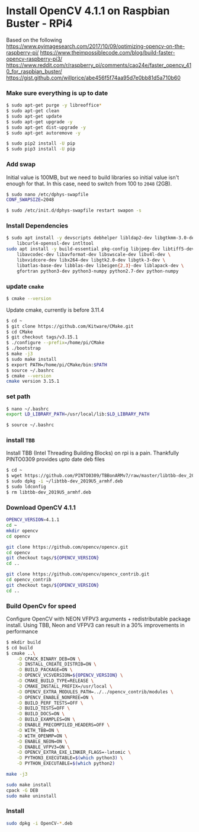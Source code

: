 # Install OpenCV 4.1.1 on Raspbian Buster - RPi4
Based on the following
https://www.pyimagesearch.com/2017/10/09/optimizing-opencv-on-the-raspberry-pi/
https://www.theimpossiblecode.com/blog/build-faster-opencv-raspberry-pi3/
https://www.reddit.com/r/raspberry_pi/comments/cao24e/faster_opencv_410_for_raspbian_buster/
https://gist.github.com/willprice/abe456f5f74aa95d7e0bb81d5a710b60

### Make sure everything is up to date
```bash
$ sudo apt-get purge -y libreoffice*
$ sudo apt-get clean
$ sudo apt-get update
$ sudo apt-get upgrade -y
$ sudo apt-get dist-upgrade -y
$ sudo apt-get autoremove -y

$ sudo pip2 install -U pip
$ sudo pip3 install -U pip
```

### Add swap
Initial value is 100MB, but we need to build libraries so initial value isn't enough for that.
In this case, need to switch from 100 to `2048` (2GB).  
```bash
$ sudo nano /etc/dphys-swapfile
CONF_SWAPSIZE=2048

$ sudo /etc/init.d/dphys-swapfile restart swapon -s
```

### Install Dependencies
```bash   
$ sudo apt install -y devscripts debhelper libldap2-dev libgtkmm-3.0-dev libarchive-dev \
    libcurl4-openssl-dev intltool
sudo apt install -y build-essential pkg-config libjpeg-dev libtiff5-dev libjasper-dev \
    libavcodec-dev libavformat-dev libswscale-dev libv4l-dev \
    libxvidcore-dev libx264-dev libgtk2.0-dev libgtk-3-dev \
    libatlas-base-dev libblas-dev libeigen{2,3}-dev liblapack-dev \
    gfortran python3-dev python3-numpy python2.7-dev python-numpy 
```

### update `cmake`
```bash
$ cmake --version
```
Update cmake, currently is before 3.11.4

```bash
$ cd ~
$ git clone https://github.com/Kitware/CMake.git
$ cd CMake
$ git checkout tags/v3.15.1
$ ./configure --prefix=/home/pi/CMake
$ ./bootstrap
$ make -j3
$ sudo make install
$ export PATH=/home/pi/CMake/bin:$PATH
$ source ~/.bashrc
$ cmake --version
cmake version 3.15.1
```

### set path
```bash
$ nano ~/.bashrc
export LD_LIBRARY_PATH=/usr/local/lib:$LD_LIBRARY_PATH

$ source ~/.bashrc

```

### install `TBB`
Install TBB (Intel Threading Building Blocks) on rpi is a pain. Thankfully PINTO0309 provides upto date deb files
```bash
$ cd ~
$ wget https://github.com/PINTO0309/TBBonARMv7/raw/master/libtbb-dev_2019U5_armhf.deb
$ sudo dpkg -i ~/libtbb-dev_2019U5_armhf.deb
$ sudo ldconfig
$ rm libtbb-dev_2019U5_armhf.deb
```


### Download OpenCV 4.1.1
```bash
OPENCV_VERSION=4.1.1
cd ~
mkdir opencv
cd opencv

git clone https://github.com/opencv/opencv.git
cd opencv
git checkout tags/${OPENCV_VERSION}
cd ..

git clone https://github.com/opencv/opencv_contrib.git
cd opencv_contrib
git checkout tags/${OPENCV_VERSION}
cd ..
```

### Build OpenCv for speed
Configure OpenCV with NEON VFPV3 arguments + redistributable package install. Using TBB, Neon and VFPV3 can result in a 30% improvements in performance

```bash
$ mkdir build
$ cd build
$ cmake ..\
    -D CPACK_BINARY_DEB=ON \
    -D INSTALL_CREATE_DISTRIB=ON \
    -D BUILD_PACKAGE=ON \
    -D OPENCV_VCSVERSION=${OPENCV_VERSION} \
    -D CMAKE_BUILD_TYPE=RELEASE \
    -D CMAKE_INSTALL_PREFIX=/usr/local \
    -D OPENCV_EXTRA_MODULES_PATH=../../opencv_contrib/modules \
    -D OPENCV_ENABLE_NONFREE=ON \
    -D BUILD_PERF_TESTS=OFF \
    -D BUILD_TESTS=OFF \
    -D BUILD_DOCS=ON \
    -D BUILD_EXAMPLES=ON \
    -D ENABLE_PRECOMPILED_HEADERS=OFF \
    -D WITH_TBB=ON \
    -D WITH_OPENMP=ON \
    -D ENABLE_NEON=ON \
    -D ENABLE_VFPV3=ON \
    -D OPENCV_EXTRA_EXE_LINKER_FLAGS=-latomic \
    -D PYTHON3_EXECUTABLE=$(which python3) \
    -D PYTHON_EXECUTABLE=$(which python2)

make -j3

sudo make install
cpack -G DEB
sudo make uninstall
```

### Install
```bash
sudo dpkg -i OpenCV-*.deb
```

